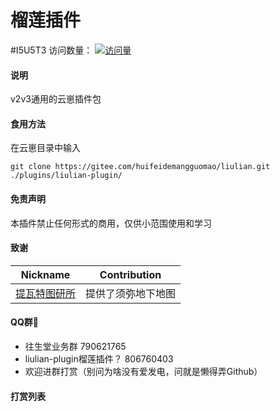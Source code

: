 # 榴莲插件
#I5U5T3 
访问数量：
[![访问量](https://profile-counter.glitch.me/liulian-plugin/count.svg)](https://gitee.com/xianxincoder/liulian-plugin)

#### 说明
v2v3通用的云崽插件包

#### 食用方法
在云崽目录中输入
```
git clone https://gitee.com/huifeidemangguomao/liulian.git ./plugins/liulian-plugin/
```
#### 免责声明

本插件禁止任何形式的商用，仅供小范围使用和学习

#### 致谢
| Nickname                                                     | Contribution                        |
| :----------------------------------------------------------: | ----------------------------------- |
|[提瓦特图研所](https://m.bilibili.com/space/1872522256?share_from=space&share_medium=android&share_plat=android&share_session_id=246f71fc-347b-4371-b8cf-2e51df9d0572&share_source=COPY&share_tag=s_i&timestamp=1665512676&unique_k=nXaICOt) | 提供了须弥地下地图 |

#### QQ群🌾

* 往生堂业务群               790621765
* liulian-plugin榴莲插件？   806760403
* 欢迎进群打赏（别问为啥没有爱发电，问就是懒得弄Github）

#### 打赏列表
